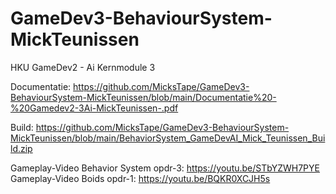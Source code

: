 # GameDev3-BehaviourSystem-MickTeunissen

HKU GameDev2 - Ai Kernmodule 3

Documentatie: https://github.com/MicksTape/GameDev3-BehaviourSystem-MickTeunissen/blob/main/Documentatie%20-%20Gamedev2-3Ai-MickTeunissen-.pdf

Build: https://github.com/MicksTape/GameDev3-BehaviourSystem-MickTeunissen/blob/main/BehaviorSystem_GameDevAI_Mick_Teunissen_Build.zip

Gameplay-Video Behavior System opdr-3: https://youtu.be/STbYZWH7PYE
Gameplay-Video Boids opdr-1: https://youtu.be/BQKR0XCJH5s
